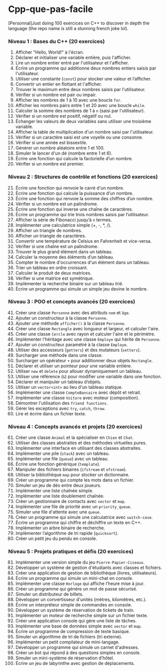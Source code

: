 # Cpp-que-pas-facile
[Personnal]Just doing 100 exercices on C++ to discover in depth the language (the repo name is still a stunning french joke lol).

### **Niveau 1 : Bases du C++ (20 exercices)**
1. Afficher "Hello, World!" à l'écran.  
2. Déclarer et initialiser une variable entière, puis l'afficher.  
3. Lire un nombre entier entré par l'utilisateur et l'afficher.  
4. Écrire un programme qui additionne deux nombres entiers saisis par l'utilisateur.  
5. Utiliser une constante (`const`) pour stocker une valeur et l’afficher.  
6. Convertir un entier en flottant et l'afficher.  
7. Trouver le maximum entre deux nombres saisis par l'utilisateur.  
8. Vérifier si un nombre est pair ou impair.  
9. Afficher les nombres de 1 à 10 avec une boucle `for`.  
10. Afficher les nombres pairs entre 1 et 20 avec une boucle `while`.  
11. Calculer la somme des nombres de 1 à `n` (saisi par l'utilisateur).  
12. Vérifier si un nombre est positif, négatif ou nul.  
13. Échanger les valeurs de deux variables sans utiliser une troisième variable.  
14. Afficher la table de multiplication d'un nombre saisi par l'utilisateur.  
15. Vérifier si un caractère saisi est une voyelle ou une consonne.  
16. Vérifier si une année est bissextile.  
17. Générer un nombre aléatoire entre 1 et 100.  
18. Simuler le lancer d'un dé (nombre entre 1 et 6).  
19. Écrire une fonction qui calcule la factorielle d’un nombre.  
20. Vérifier si un nombre est premier.  

### **Niveau 2 : Structures de contrôle et fonctions (20 exercices)**
21. Écrire une fonction qui renvoie le carré d'un nombre.  
22. Écrire une fonction qui calcule la puissance d’un nombre.  
23. Écrire une fonction qui renvoie la somme des chiffres d’un nombre.  
24. Vérifier si un nombre est un palindrome.  
25. Écrire une fonction qui inverse une chaîne de caractères.  
26. Écrire un programme qui trie trois nombres saisis par l’utilisateur.  
27. Afficher la série de Fibonacci jusqu’à `n` termes.  
28. Implémenter une calculatrice simple (+, -, *, /).  
29. Afficher un triangle de nombres.  
30. Afficher un triangle de caractères.  
31. Convertir une température de Celsius en Fahrenheit et vice-versa.  
32. Vérifier si une chaîne est un palindrome.  
33. Trouver le plus grand élément dans un tableau.  
34. Calculer la moyenne des éléments d’un tableau.  
35. Compter le nombre d'occurrences d'un élément dans un tableau.  
36. Trier un tableau en ordre croissant.  
37. Calculer le produit de deux matrices.  
38. Vérifier si une matrice est symétrique.  
39. Implémenter la recherche binaire sur un tableau trié.  
40. Écrire un programme qui simule un simple jeu devine le nombre.  

### **Niveau 3 : POO et concepts avancés (20 exercices)**
41. Créer une classe `Personne` avec des attributs `nom` et `âge`.  
42. Ajouter un constructeur à la classe `Personne`.  
43. Ajouter une méthode `afficher()` à la classe `Personne`.  
44. Créer une classe `Rectangle` avec longueur et largeur, et calculer l'aire.  
45. Créer une classe `Cercle` avec rayon et calculer l'aire et le périmètre.  
46. Implémenter l'héritage avec une classe `Employe` qui hérite de `Personne`.  
47. Ajouter un constructeur paramétré à la classe `Employe`.  
48. Utiliser des accesseurs (`getters`) et des mutateurs (`setters`).  
49. Surcharger une méthode dans une classe.  
50. Surcharger un opérateur `+` pour additionner deux objets `Rectangle`.  
51. Déclarer et utiliser un pointeur pour une variable entière.  
52. Utiliser `new` et `delete` pour allouer dynamiquement un tableau.  
53. Utiliser une référence (`&`) pour modifier une variable dans une fonction.  
54. Déclarer et manipuler un tableau d’objets.  
55. Utiliser un `vector<int>` au lieu d'un tableau statique.  
56. Implémenter une classe `CompteBancaire` avec dépôt et retrait.  
57. Implémenter une classe `Voiture` avec moteur (composition).  
58. Démontrer l'utilisation des `friend functions`.  
59. Gérer les exceptions avec `try`, `catch`, `throw`.  
60. Lire et écrire dans un fichier texte.  

### **Niveau 4 : Concepts avancés et projets (20 exercices)**
61. Créer une classe `Animal` et la spécialiser en `Chien` et `Chat`.  
62. Utiliser des classes abstraites et des méthodes virtuelles pures.  
63. Implémenter une interface en utilisant des classes abstraites.  
64. Implémenter une pile (`stack`) avec un tableau.  
65. Implémenter une file (`queue`) avec un tableau.  
66. Écrire une fonction générique (`template`).  
67. Manipuler des fichiers binaires (`ifstream` et `ofstream`).  
68. Utiliser la bibliothèque `map` pour stocker un dictionnaire.  
69. Créer un programme qui compte les mots dans un fichier.  
70. Simuler un jeu de dés entre deux joueurs.  
71. Implémenter une liste chaînée simple.  
72. Implémenter une liste doublement chaînée.  
73. Créer un gestionnaire de contacts avec `vector` et `map`.  
74. Implémenter une file de priorité avec un `priority_queue`.  
75. Simuler une file d'attente avec une `queue`.  
76. Créer un programme qui simule une calculatrice avec `switch-case`.  
77. Écrire un programme qui chiffre et déchiffre un texte en C++.  
78. Implémenter un arbre binaire de recherche.  
79. Implémenter l’algorithme de tri rapide (`quicksort`).  
80. Créer un petit jeu du pendu en console.  

### **Niveau 5 : Projets pratiques et défis (20 exercices)**
81. Implémenter une version simple du jeu `Pierre-Papier-Ciseaux`.  
82. Développer un système de gestion d'étudiants avec classes et fichiers.  
83. Créer une application de gestion de bibliothèque (livres, utilisateurs).  
84. Écrire un programme qui simule un mini-chat en console.  
85. Implémenter une classe `Horloge` qui affiche l’heure mise à jour.  
86. Créer un programme qui génère un mot de passe sécurisé.  
87. Simuler un distributeur de billets.  
88. Développer un convertisseur d'unités (mètres, kilomètres, etc.).  
89. Écrire un interpréteur simple de commandes en console.  
90. Développer un système de réservation de tickets de train.  
91. Implémenter un moteur de recherche simple sur un fichier texte.  
92. Créer une application console qui gère une liste de tâches.  
93. Implémenter une base de données simple avec `vector` et `map`.  
94. Écrire un programme de compression de texte basique.  
95. Simuler un algorithme de tri de fichiers (tri externe).  
96. Implémenter un petit compilateur de mini-langage.  
97. Développer un programme qui simule un carnet d'adresses.  
98. Créer un bot qui répond à des questions simples en console.  
99. Simuler un mini-système de réservation d’hôtel.  
100. Écrire un jeu de labyrinthe avec gestion de déplacements.  
